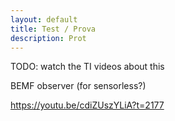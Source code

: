 ```yaml
---
layout: default
title: Test / Prova
description: Prot
---
```


TODO: watch the TI videos about this

BEMF observer (for sensorless?)

https://youtu.be/cdiZUszYLiA?t=2177